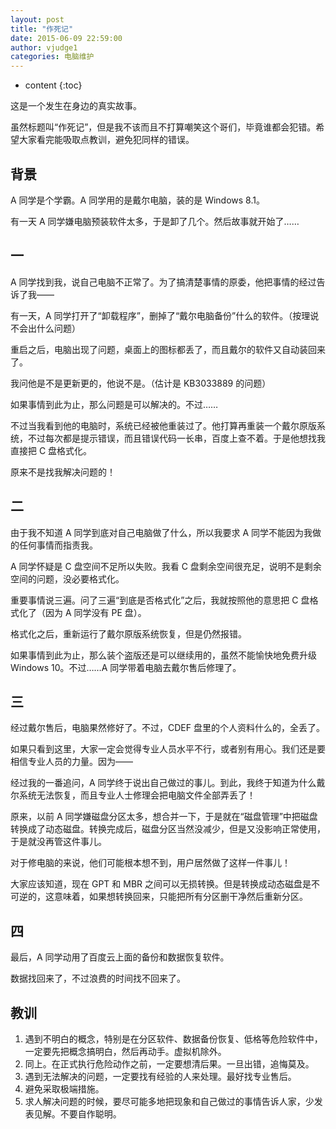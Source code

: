 ```yaml
---
layout: post
title: "作死记"
date: 2015-06-09 22:59:00
author: vjudge1
categories: 电脑维护
---
```

* content
{:toc}

这是一个发生在身边的真实故事。

虽然标题叫“作死记”，但是我不该而且不打算嘲笑这个哥们，毕竟谁都会犯错。希望大家看完能吸取点教训，避免犯同样的错误。




## 背景

A 同学是个学霸。A 同学用的是戴尔电脑，装的是 Windows 8.1。

有一天 A 同学嫌电脑预装软件太多，于是卸了几个。然后故事就开始了……

## 一

A 同学找到我，说自己电脑不正常了。为了搞清楚事情的原委，他把事情的经过告诉了我——

有一天，A 同学打开了“卸载程序”，删掉了“戴尔电脑备份”什么的软件。（按理说不会出什么问题）

重启之后，电脑出现了问题，桌面上的图标都丢了，而且戴尔的软件又自动装回来了。

我问他是不是更新更的，他说不是。（估计是 KB3033889 的问题）

如果事情到此为止，那么问题是可以解决的。不过……

不过当我看到他的电脑时，系统已经被他重装过了。他打算再重装一个戴尔原版系统，不过每次都是提示错误，而且错误代码一长串，百度上查不着。于是他想找我直接把 C 盘格式化。

原来不是找我解决问题的！

## 二

由于我不知道 A 同学到底对自己电脑做了什么，所以我要求 A 同学不能因为我做的任何事情而指责我。

A 同学怀疑是 C 盘空间不足所以失败。我看 C 盘剩余空间很充足，说明不是剩余空间的问题，没必要格式化。

重要事情说三遍。问了三遍“到底是否格式化”之后，我就按照他的意思把 C 盘格式化了（因为 A 同学没有 PE 盘）。

格式化之后，重新运行了戴尔原版系统恢复，但是仍然报错。

如果事情到此为止，那么装个盗版还是可以继续用的，虽然不能愉快地免费升级 Windows 10。不过……A 同学带着电脑去戴尔售后修理了。

## 三

经过戴尔售后，电脑果然修好了。不过，CDEF 盘里的个人资料什么的，全丢了。

如果只看到这里，大家一定会觉得专业人员水平不行，或者别有用心。我们还是要相信专业人员的力量。因为——

经过我的一番追问，A 同学终于说出自己做过的事儿。到此，我终于知道为什么戴尔系统无法恢复，而且专业人士修理会把电脑文件全部弄丢了！

原来，以前 A 同学嫌磁盘分区太多，想合并一下，于是就在“磁盘管理”中把磁盘转换成了动态磁盘。转换完成后，磁盘分区当然没减少，但是又没影响正常使用，于是就没再管这件事儿。

对于修电脑的来说，他们可能根本想不到，用户居然做了这样一件事儿！

大家应该知道，现在 GPT 和 MBR 之间可以无损转换。但是转换成动态磁盘是不可逆的，这意味着，如果想转换回来，只能把所有分区删干净然后重新分区。

## 四

最后，A 同学动用了百度云上面的备份和数据恢复软件。

数据找回来了，不过浪费的时间找不回来了。

## 教训

1. 遇到不明白的概念，特别是在分区软件、数据备份恢复、低格等危险软件中，一定要先把概念搞明白，然后再动手。虚拟机除外。
2. 同上。在正式执行危险动作之前，一定要想清后果。一旦出错，追悔莫及。
3. 遇到无法解决的问题，一定要找有经验的人来处理。最好找专业售后。
4. 避免采取极端措施。
5. 求人解决问题的时候，要尽可能多地把现象和自己做过的事情告诉人家，少发表见解。不要自作聪明。
